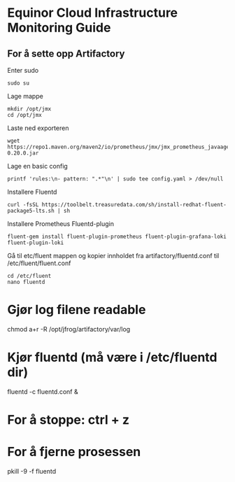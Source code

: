 # Equinor Cloud Infrastructure Monitoring Guide

## For å sette opp Artifactory

Enter sudo   
```
sudo su
```

Lage mappe
```
mkdir /opt/jmx
cd /opt/jmx
```
Laste ned exporteren
```
wget https://repo1.maven.org/maven2/io/prometheus/jmx/jmx_prometheus_javaagent/0.20.0/jmx_prometheus_javaagent-0.20.0.jar
```

Lage en basic config
```
printf 'rules:\n- pattern: ".*"\n' | sudo tee config.yaml > /dev/null
```


Installere Fluentd
```
curl -fsSL https://toolbelt.treasuredata.com/sh/install-redhat-fluent-package5-lts.sh | sh
```
 
Installere Prometheus Fluentd-plugin
```
fluent-gem install fluent-plugin-prometheus fluent-plugin-grafana-loki fluent-plugin-loki
```

Gå til etc/fluent mappen og kopier innholdet fra artifactory/fluentd.conf til /etc/fluent/fluent.conf
```
cd /etc/fluent
nano fluentd
```

# Gjør log filene readable
chmod a+r -R /opt/jfrog/artifactory/var/log

# Kjør fluentd (må være i /etc/fluentd dir)
fluentd -c fluentd.conf &

# For å stoppe: ctrl + z

# For å fjerne prosessen
pkill -9 -f fluentd
